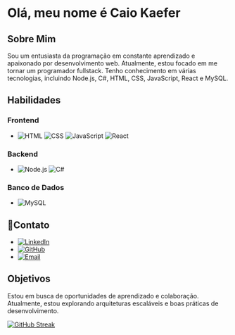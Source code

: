 # <strong>Olá, meu nome é Caio Kaefer</strong>

## Sobre Mim
Sou um entusiasta da programação em constante aprendizado e apaixonado por desenvolvimento web. Atualmente, estou focado em me tornar um programador fullstack. Tenho conhecimento em várias tecnologias, incluindo Node.js, C#, HTML, CSS, JavaScript, React e MySQL.
## Habilidades

### Frontend
- ![HTML](https://img.shields.io/badge/-HTML5-E34F26?style=flat&logo=html5&logoColor=white) ![CSS](https://img.shields.io/badge/-CSS3-1572B6?style=flat&logo=css3&logoColor=white) ![JavaScript](https://img.shields.io/badge/-JavaScript-F7DF1E?style=flat&logo=javascript&logoColor=black) ![React](https://img.shields.io/badge/-React-61DAFB?style=flat&logo=react&logoColor=black)

### Backend
- ![Node.js](https://img.shields.io/badge/-Node.js-339933?style=flat&logo=node.js&logoColor=white) ![C#](https://img.shields.io/badge/-C%23-239120?style=flat&logo=c-sharp&logoColor=white)

### Banco de Dados
- ![MySQL](https://img.shields.io/badge/-MySQL-4479A1?style=flat&logo=mysql&logoColor=white)

## 📱Contato
- [![LinkedIn](https://img.shields.io/badge/LinkedIn-Connect-blue?logo=linkedin)](https://www.linkedin.com/in/caio-kaefer)
- [![GitHub](https://img.shields.io/badge/GitHub-Follow-lightgrey?logo=github)](https://github.com/Caio-Kaefer)
- [![Email](https://img.shields.io/badge/Email-Contact-red?logo=gmail)](mailto:kaefer.caio@gmail.com)

## Objetivos
Estou em busca de oportunidades de aprendizado e colaboração. Atualmente, estou explorando arquiteturas escaláveis e boas práticas de desenvolvimento.

[![GitHub Streak](http://github-readme-streak-stats.herokuapp.com?user=Caio-Kaefer&theme=dark&background=000000)](https://git.io/streak-stats)
